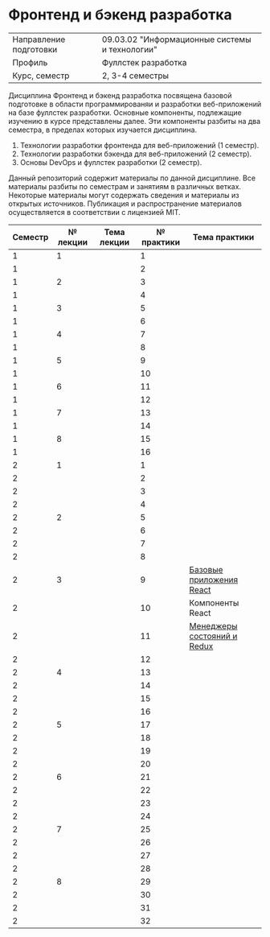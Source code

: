 # Фронтенд и бэкенд разработка
|||
|---|---|
|Направление подготовки|09.03.02 "Информационные системы и технологии"|
|Профиль|Фуллстек разработка|
|Курс, семестр|2, 3-4 семестры|

Дисциплина Фронтенд и бэкенд разработка посвящена базовой подготовке в области программированяи и разработки веб-приложений на базе фуллстек разработки. Основные компоненты, подлежащие изучению в курсе представлены далее. Эти компоненты разбиты на два семестра, в пределах которых изучается дисциплина. 
1. Технологии разработки фронтенда для веб-приложений (1 семестр).
2. Технологии разработки бэкенда для веб-приложений (2 семестр).
3. Основы DevOps и фуллстек разработки (2 семестр).

Данный репозиторий содержит материалы по данной дисциплине. Все материалы разбиты по семестрам и занятиям в различных ветках. Некоторые материалы могут содержать сведения и материалы из открытых источников. Публикация и распространение материалов осуществляется в соответствии с лицензией MIT.

|Семестр|№ лекции|Тема лекции|№ практики|Тема практики|
|---|---|---|---|---|
|1|1||1||
|1|||2||
|1|2||3||
|1|||4||
|1|3||5||
|1|||6||
|1|4||7||
|1|||8||
|1|5||9||
|1|||10||
|1|6||11||
|1|||12||
|1|7||13||
|1|||14||
|1|8||15||
|1|||16||
|2|1||1||
|2|||2||
|2|||3||
|2|||4||
|2|2||5||
|2|||6||
|2|||7||
|2|||8||
|2|3||9|[Базовые приложения React](https://github.com/astafiev-rustam/frontend-and-backend-development/tree/Practice-9)|
|2|||10|Компоненты React[](https://github.com/astafiev-rustam/frontend-and-backend-development/tree/Practice-10)|
|2|||11|[Менеджеры состояний и Redux](https://github.com/astafiev-rustam/frontend-and-backend-development/tree/Practice-11)|
|2|||12|[](https://github.com/astafiev-rustam/frontend-and-backend-development/tree/Practice-12)|
|2|4||13|[](https://github.com/astafiev-rustam/frontend-and-backend-development/tree/Practice-13)|
|2|||14|[](https://github.com/astafiev-rustam/frontend-and-backend-development/tree/Practice-14)|
|2|||15|[](https://github.com/astafiev-rustam/frontend-and-backend-development/tree/Practice-15)|
|2|||16|[](https://github.com/astafiev-rustam/frontend-and-backend-development/tree/Practice-16)|
|2|5||17|[](https://github.com/astafiev-rustam/frontend-and-backend-development/tree/Practice-17)|
|2|||18|[](https://github.com/astafiev-rustam/frontend-and-backend-development/tree/Practice-18)|
|2|||19|[](https://github.com/astafiev-rustam/frontend-and-backend-development/tree/Practice-19)|
|2|||20|[](https://github.com/astafiev-rustam/frontend-and-backend-development/tree/Practice-20)|
|2|6||21|[](https://github.com/astafiev-rustam/frontend-and-backend-development/tree/Practice-21)|
|2|||22|[](https://github.com/astafiev-rustam/frontend-and-backend-development/tree/Practice-22)|
|2|||23|[](https://github.com/astafiev-rustam/frontend-and-backend-development/tree/Practice-23)|
|2|||24|[](https://github.com/astafiev-rustam/frontend-and-backend-development/tree/Practice-24)|
|2|7||25|[](https://github.com/astafiev-rustam/frontend-and-backend-development/tree/Practice-25)|
|2|||26|[](https://github.com/astafiev-rustam/frontend-and-backend-development/tree/Practice-26)|
|2|||27|[](https://github.com/astafiev-rustam/frontend-and-backend-development/tree/Practice-27)|
|2|||28|[](https://github.com/astafiev-rustam/frontend-and-backend-development/tree/Practice-28)|
|2|8||29|[](https://github.com/astafiev-rustam/frontend-and-backend-development/tree/Practice-29)|
|2|||30|[](https://github.com/astafiev-rustam/frontend-and-backend-development/tree/Practice-30)|
|2|||31|[](https://github.com/astafiev-rustam/frontend-and-backend-development/tree/Practice-31)|
|2|||32|[](https://github.com/astafiev-rustam/frontend-and-backend-development/tree/Practice-32)|
